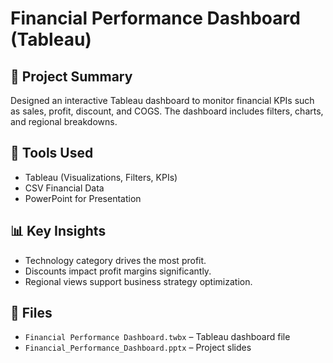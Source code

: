 # Financial Performance Dashboard (Tableau)

## 📌 Project Summary
Designed an interactive Tableau dashboard to monitor financial KPIs such as sales, profit, discount, and COGS. The dashboard includes filters, charts, and regional breakdowns.

## 🧰 Tools Used
- Tableau (Visualizations, Filters, KPIs)
- CSV Financial Data
- PowerPoint for Presentation

## 📊 Key Insights
- Technology category drives the most profit.
- Discounts impact profit margins significantly.
- Regional views support business strategy optimization.

## 📁 Files
- `Financial Performance Dashboard.twbx` – Tableau dashboard file
- `Financial_Performance_Dashboard.pptx` – Project slides

